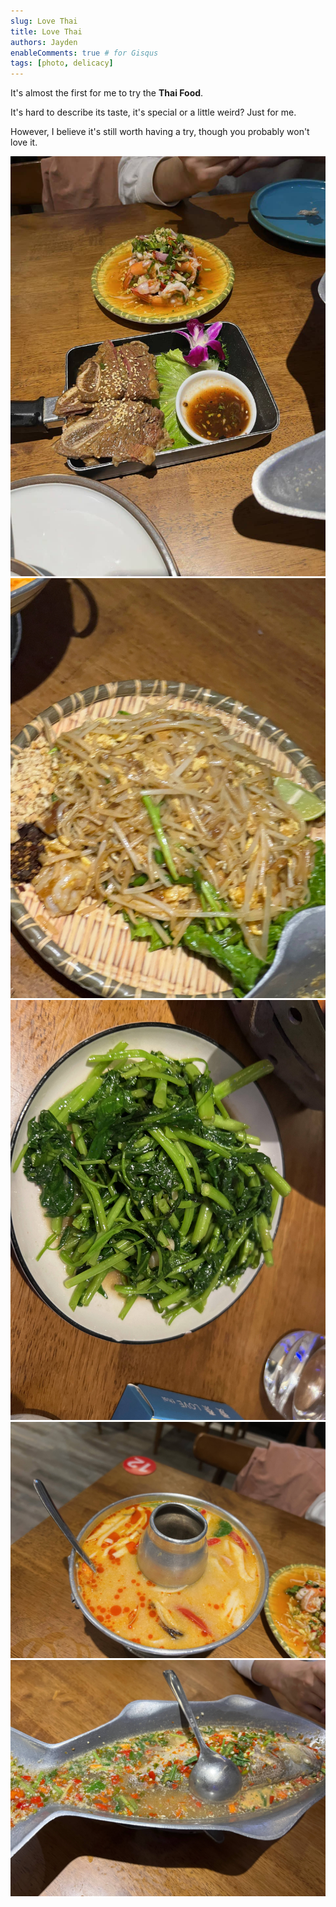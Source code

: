 ```yaml
---
slug: Love Thai
title: Love Thai
authors: Jayden
enableComments: true # for Gisqus
tags: [photo, delicacy]
---
```


It's almost the first for me to try the **Thai Food**. 

It's hard to describe its taste, it's special or a little weird? Just for me. 

However, I believe it's still worth having a try, though you probably won't love it.

![](assets/IMG_2911.jpeg)
![](assets/IMG_2909.jpeg)
![](assets/IMG_2908.jpeg)
![](assets/IMG_2907.jpeg)
![](assets/IMG_2905.jpeg)